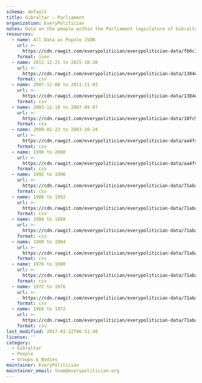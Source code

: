 ```yaml
---
schema: default
title: Gibraltar — Parliament
organization: EveryPolitician
notes: Data on the people within the Parliament legislature of Gibraltar.
resources:
  - name: All Data as Popolo JSON
    url: >-
      https://cdn.rawgit.com/everypolitician/everypolitician-data/fb0c75908370594433efd2037094e528cb8c4316/data/Gibraltar/Parliament/ep-popolo-v1.0.json
    format: json
  - name: 2011-12-21 to 2015-10-20
    url: >-
      https://cdn.rawgit.com/everypolitician/everypolitician-data/1384e1bdea68b8449a6972687fbeb3e534c98baf/data/Gibraltar/Parliament/term-12.csv
    format: csv
  - name: 2007-11-08 to 2011-11-03
    url: >-
      https://cdn.rawgit.com/everypolitician/everypolitician-data/1384e1bdea68b8449a6972687fbeb3e534c98baf/data/Gibraltar/Parliament/term-11.csv
    format: csv
  - name: 2003-12-18 to 2007-09-07
    url: >-
      https://cdn.rawgit.com/everypolitician/everypolitician-data/10fc9ede77d8d8678503d0ce2d9d8b09267719f6/data/Gibraltar/Parliament/term-10.csv
    format: csv
  - name: 2000-02-23 to 2003-10-24
    url: >-
      https://cdn.rawgit.com/everypolitician/everypolitician-data/aa4f4219cf2b965df2452f1220135ccd70351703/data/Gibraltar/Parliament/term-9.csv
    format: csv
  - name: 1996 to 2000
    url: >-
      https://cdn.rawgit.com/everypolitician/everypolitician-data/aa4f4219cf2b965df2452f1220135ccd70351703/data/Gibraltar/Parliament/term-8.csv
    format: csv
  - name: 1992 to 1996
    url: >-
      https://cdn.rawgit.com/everypolitician/everypolitician-data/71abace9ffc383a917702572fad5d09f2951556e/data/Gibraltar/Parliament/term-7.csv
    format: csv
  - name: 1988 to 1992
    url: >-
      https://cdn.rawgit.com/everypolitician/everypolitician-data/71abace9ffc383a917702572fad5d09f2951556e/data/Gibraltar/Parliament/term-6.csv
    format: csv
  - name: 1984 to 1988
    url: >-
      https://cdn.rawgit.com/everypolitician/everypolitician-data/71abace9ffc383a917702572fad5d09f2951556e/data/Gibraltar/Parliament/term-5.csv
    format: csv
  - name: 1980 to 1984
    url: >-
      https://cdn.rawgit.com/everypolitician/everypolitician-data/71abace9ffc383a917702572fad5d09f2951556e/data/Gibraltar/Parliament/term-4.csv
    format: csv
  - name: 1976 to 1980
    url: >-
      https://cdn.rawgit.com/everypolitician/everypolitician-data/71abace9ffc383a917702572fad5d09f2951556e/data/Gibraltar/Parliament/term-3.csv
    format: csv
  - name: 1972 to 1976
    url: >-
      https://cdn.rawgit.com/everypolitician/everypolitician-data/71abace9ffc383a917702572fad5d09f2951556e/data/Gibraltar/Parliament/term-2.csv
    format: csv
  - name: 1969 to 1972
    url: >-
      https://cdn.rawgit.com/everypolitician/everypolitician-data/71abace9ffc383a917702572fad5d09f2951556e/data/Gibraltar/Parliament/term-1.csv
    format: csv
last_modified: 2017-01-22T06:51:40
license: ''
category:
  - Gibraltar
  - People
  - Groups & Bodies
maintainer: EveryPolitician
maintainer_email: team@everypolitician.org
---
```

